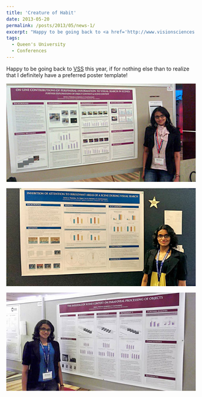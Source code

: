```yaml
---
title: 'Creature of Habit'
date: 2013-05-20
permalink: /posts/2013/05/news-1/
excerpt: "Happy to be going back to <a href='http://www.visionsciences.org/' target='_blank'>VSS</a> this year, if for nothing else than to realize that I definitely have a preferred poster template!<br><br><img src='/images/posts/2013_05_VSS1.jpg'><br><br><img src='/images/posts/2013_05_VSS2.jpg'><br><br><img src='/images/posts/2013_05_VSS3.jpg'><br><br>"
tags:
  - Queen's University
  - Conferences
---
```


Happy to be going back to [VSS](http://www.visionsciences.org/) this year, if for nothing else than to realize that I definitely have a preferred poster template!

![internal](/images/posts/2013_05_VSS1.jpg)

![internal](/images/posts/2013_05_VSS2.jpg)

![internal](/images/posts/2013_05_VSS3.jpg)